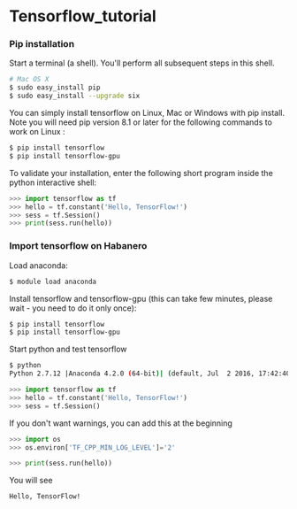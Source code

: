 # Tensorflow_tutorial

### Pip installation

Start a terminal (a shell). You'll perform all subsequent steps in this shell.
```bash
# Mac OS X
$ sudo easy_install pip
$ sudo easy_install --upgrade six
```
You can simply install tensorflow on Linux, Mac or Windows with pip install. Note you will need pip version 8.1 or later for the following commands to work on Linux :
```bash
$ pip install tensorflow
$ pip install tensorflow-gpu
```
To validate your installation, enter the following short program inside the python interactive shell:
```python
>>> import tensorflow as tf
>>> hello = tf.constant('Hello, TensorFlow!')
>>> sess = tf.Session()
>>> print(sess.run(hello))
```

### Import tensorflow on Habanero

Load anaconda:
```bash
$ module load anaconda
```
Install tensorflow and tensorflow-gpu (this can take few minutes, please wait - you need to do it only once):
```bash
$ pip install tensorflow
$ pip install tensorflow-gpu 
```
Start python and test tensorflow
```bash
$ python
Python 2.7.12 |Anaconda 4.2.0 (64-bit)| (default, Jul  2 2016, 17:42:40) 
```

```python
>>> import tensorflow as tf
>>> hello = tf.constant('Hello, TensorFlow!')
>>> sess = tf.Session()
```

If you don't want warnings, you can add this at the beginning
```python
>>> import os
>>> os.environ['TF_CPP_MIN_LOG_LEVEL']='2'
```

``` python
>>> print(sess.run(hello))
```
You will see
```
Hello, TensorFlow!
```
